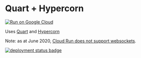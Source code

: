 # Quart + Hypercorn

[![Run on Google Cloud](https://deploy.cloud.run/button.svg)](https://deploy.cloud.run)

Uses [Quart](https://pgjones.gitlab.io/quart/) and [Hypercorn](https://pgjones.gitlab.io/hypercorn/index.html)

Note: as at June 2020, [Cloud Run does not support websockets](https://cloud.google.com/run/docs/issues#grpc_websocket).


[![deployment status badge](https://admin-ebpumwrniq-uc.a.run.app/status/quart-hypercorn.svg)](https://quart-hypercorn-ebpumwrniq-uc.a.run.app/)
